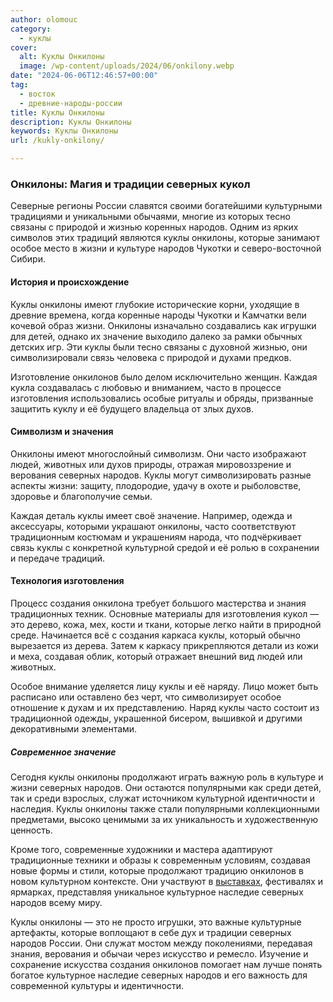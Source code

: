 ```yaml
---
author: olomouc
category:
  - куклы
cover:
  alt: Куклы Онкилоны
  image: /wp-content/uploads/2024/06/onkilony.webp
date: "2024-06-06T12:46:57+00:00"
tag:
  - восток
  - древние-народы-россии
title: Куклы Онкилоны
description: Куклы Онкилоны
keywords: Куклы Онкилоны
url: /kukly-onkilony/

---
```

### Онкилоны: Магия и традиции северных кукол

Северные регионы России славятся своими богатейшими культурными традициями и уникальными обычаями, многие из которых тесно связаны с природой и жизнью коренных народов. Одним из ярких символов этих традиций являются куклы онкилоны, которые занимают особое место в жизни и культуре народов Чукотки и северо-восточной Сибири.

#### История и происхождение

Куклы онкилоны имеют глубокие исторические корни, уходящие в древние времена, когда коренные народы Чукотки и Камчатки вели кочевой образ жизни. Онкилоны изначально создавались как игрушки для детей, однако их значение выходило далеко за рамки обычных детских игр. Эти куклы были тесно связаны с духовной жизнью, они символизировали связь человека с природой и духами предков.

Изготовление онкилонов было делом исключительно женщин. Каждая кукла создавалась с любовью и вниманием, часто в процессе изготовления использовались особые ритуалы и обряды, призванные защитить куклу и её будущего владельца от злых духов.

#### Символизм и значения

Онкилоны имеют многослойный символизм. Они часто изображают людей, животных или духов природы, отражая мировоззрение и верования северных народов. Куклы могут символизировать разные аспекты жизни: защиту, плодородие, удачу в охоте и рыболовстве, здоровье и благополучие семьи.

Каждая деталь куклы имеет своё значение. Например, одежда и аксессуары, которыми украшают онкилоны, часто соответствуют традиционным костюмам и украшениям народа, что подчёркивает связь куклы с конкретной культурной средой и её ролью в сохранении и передаче традиций.

#### Технология изготовления

Процесс создания онкилона требует большого мастерства и знания традиционных техник. Основные материалы для изготовления кукол — это дерево, кожа, мех, кости и ткани, которые легко найти в природной среде. Начинается всё с создания каркаса куклы, который обычно вырезается из дерева. Затем к каркасу прикрепляются детали из кожи и меха, создавая облик, который отражает внешний вид людей или животных.

Особое внимание уделяется лицу куклы и её наряду. Лицо может быть расписано или оставлено без черт, что символизирует особое отношение к духам и их представлению. Наряд куклы часто состоит из традиционной одежды, украшенной бисером, вышивкой и другими декоративными элементами.

##### Современное значение

Сегодня куклы онкилоны продолжают играть важную роль в культуре и жизни северных народов. Они остаются популярными как среди детей, так и среди взрослых, служат источником культурной идентичности и наследия. Куклы онкилоны также стали популярными коллекционными предметами, высоко ценимыми за их уникальность и художественную ценность.

Кроме того, современные художники и мастера адаптируют традиционные техники и образы к современным условиям, создавая новые формы и стили, которые продолжают традицию онкилонов в новом культурном контексте. Они участвуют в [выставках](https://www.adora.ru/xiv-vystavka-iskusstvo-kukly-8-10-dekabrya-2023-goda/), фестивалях и ярмарках, представляя уникальное культурное наследие северных народов всему миру.

Куклы онкилоны — это не просто игрушки, это важные культурные артефакты, которые воплощают в себе дух и традиции северных народов России. Они служат мостом между поколениями, передавая знания, верования и обычаи через искусство и ремесло. Изучение и сохранение искусства создания онкилонов помогает нам лучше понять богатое культурное наследие северных народов и его важность для современной культуры и идентичности.
